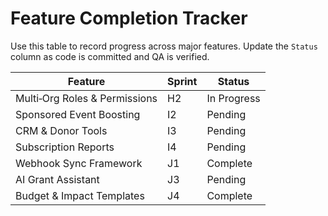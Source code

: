 # Feature Completion Tracker

Use this table to record progress across major features. Update the `Status` column as code is committed and QA is verified.

| Feature | Sprint | Status |
| --- | --- | --- |
| Multi‑Org Roles & Permissions | H2 | In Progress |
| Sponsored Event Boosting | I2 | Pending |
| CRM & Donor Tools | I3 | Pending |
| Subscription Reports | I4 | Pending |
| Webhook Sync Framework | J1 | Complete |
| AI Grant Assistant | J3 | Pending |
| Budget & Impact Templates | J4 | Complete |
